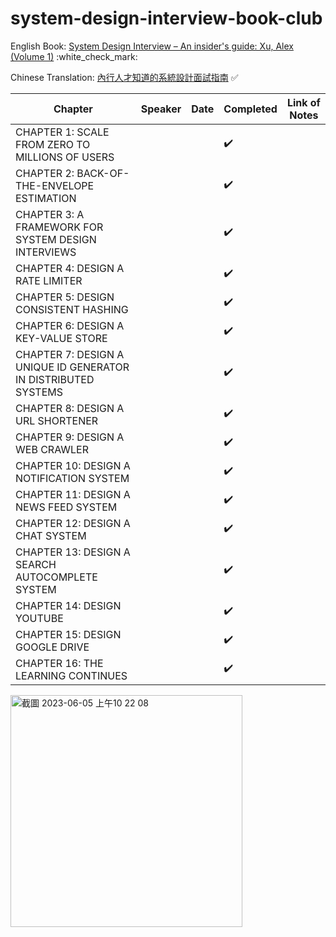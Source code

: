 # system-design-interview-book-club
English Book: [System Design Interview – An insider's guide: Xu, Alex (Volume 1)](https://github.com/G33kzD3n/Catalogue/blob/master/System%20Design%20Interview%20An%20Insider%E2%80%99s%20Guide%20by%20Alex%20Xu%20(z-lib.org).pdf) :white_check_mark:

Chinese Translation: [內行人才知道的系統設計面試指南](https://www.books.com.tw/products/0010903454) :white_check_mark:

| Chapter                                     | Speaker | Date       | Completed | Link of Notes |
|---------------------------------------------|----------|------------|------------|--------------|
| CHAPTER 1: SCALE FROM ZERO TO MILLIONS OF USERS               |          |            | :heavy_check_mark:      |              |
| CHAPTER 2: BACK-OF-THE-ENVELOPE ESTIMATION                |          |            | :heavy_check_mark:    |              |
| CHAPTER 3: A FRAMEWORK FOR SYSTEM DESIGN INTERVIEWS              |          |            | :heavy_check_mark:    |              |
| CHAPTER 4: DESIGN A RATE LIMITER                 |          |            | :heavy_check_mark:    |              |
| CHAPTER 5: DESIGN CONSISTENT HASHING              |          |            | :heavy_check_mark:    |              |
| CHAPTER 6: DESIGN A KEY-VALUE STORE               |          |            | :heavy_check_mark:   |              |
| CHAPTER 7: DESIGN A UNIQUE ID GENERATOR IN DISTRIBUTED SYSTEMS              |          |            | :heavy_check_mark:    |              |
| CHAPTER 8: DESIGN A URL SHORTENER              |          |            | :heavy_check_mark:    |              |
| CHAPTER 9: DESIGN A WEB CRAWLER                |          |            | :heavy_check_mark:     |              |
| CHAPTER 10: DESIGN A NOTIFICATION SYSTEM                 |          |            | :heavy_check_mark:    |              |
| CHAPTER 11: DESIGN A NEWS FEED SYSTEM                 |          |            | :heavy_check_mark:    |              |
| CHAPTER 12: DESIGN A CHAT SYSTEM               |          |            | :heavy_check_mark:     |              |
| CHAPTER 13: DESIGN A SEARCH AUTOCOMPLETE SYSTEM                |          |            | :heavy_check_mark:    |              |
| CHAPTER 14: DESIGN YOUTUBE                |          |            | :heavy_check_mark:   |              |
| CHAPTER 15: DESIGN GOOGLE DRIVE               |          |            | :heavy_check_mark:    |              |
| CHAPTER 16: THE LEARNING CONTINUES              |          |            | :heavy_check_mark:   |              |

<img width="371" alt="截圖 2023-06-05 上午10 22 08" src="https://github.com/warren30815/system-design-interview-book-club/assets/36834814/c634e1e9-f1e3-46af-95b6-1ae14bc3887a">

